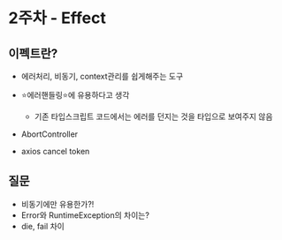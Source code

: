 # 2주차 - Effect

## 이펙트란?
- 에러처리, 비동기, context관리를 쉽게해주는 도구
- ⭐️에러핸들링⭐️에 유용하다고 생각
    - 기존 타입스크립트 코드에서는 에러를 던지는 것을 타입으로 보여주지 않음

- AbortController
- axios cancel token

## 질문
- 비동기에만 유용한가?!
- Error와 RuntimeException의 차이는?
- die, fail 차이
